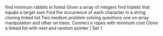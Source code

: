 find minimum rabbits in forest
Given a array of integers find triplets that equals a target sum
Find the occurrence of each character in a string
cloning linked list
Two medium problem solving questions one on array manipulation and other on trees. 
Connect n ropes with minimum cost
Clone a linked list with next and random pointer | Set 1
